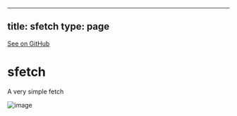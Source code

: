 
---
title: sfetch
type: page
---

[See on GitHub](https://github.com/jakeroggenbuck/sfetch/)

# sfetch
A very simple fetch

![image](https://user-images.githubusercontent.com/35516367/185853274-4f0e23dc-c1a6-4c83-8406-6c90aef60af0.png)
